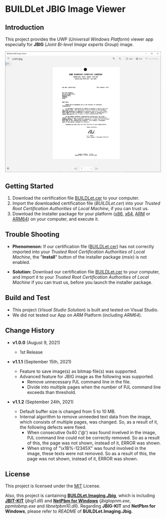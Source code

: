 BUILDLet JBIG Image Viewer
==========================

Introduction
------------

This project provides the UWP (*Universal Windows Platform*) viewer app especially for **JBIG** (*Joint Bi-level Image experts Group*) image.

![JBIG Image Viewer](./README/ViewPage_v1.1.1.png "JBIG Image Viewer")

Getting Started
---------------

1. Download the certification file [BUILDLet.cer](./Certificate/BUILDLet.cer) to your computer.
2. Import the downloaded certification file (*BUILDLet.cer*) into your *Trusted Root Certification Authorities* of *Local Machine*, if you can trust us.
3. Download the installer package for your platform ([x86](./BUILDLet.JbigImageViewerAppPackage/AppPackages/BUILDLet.JbigImageViewerAppPackage_1.1.2.0_x86_Test/BUILDLet.JbigImageViewerAppPackage_1.1.2.0_x86.msix), [x64](./BUILDLet.JbigImageViewerAppPackage/AppPackages/BUILDLet.JbigImageViewerAppPackage_1.1.2.0_x64_Test/BUILDLet.JbigImageViewerAppPackage_1.1.2.0_x64.msix), [ARM](./BUILDLet.JbigImageViewerAppPackage/AppPackages/BUILDLet.JbigImageViewerAppPackage_1.1.2.0_ARM_Test/BUILDLet.JbigImageViewerAppPackage_1.1.2.0_ARM.msix) or [ARM64](./BUILDLet.JbigImageViewerAppPackage/AppPackages/BUILDLet.JbigImageViewerAppPackage_1.1.2.0_ARM64_Test/BUILDLet.JbigImageViewerAppPackage_1.1.2.0_ARM64.msix)) on your computer, and execute it.

Trouble Shooting
----------------

- **Phenomenon:**
  If our certification file ([BUILDLet.cer](./Certificate/BUILDLet.cer)) has not correctly imported into your *Trusted Root Certification Authorities* of *Local Machine*, the "**Install**" button of the installer package (*msix*) is not enabled.

- **Solution:**
  Download our certification file [BUILDLet.cer](./Certificate/BUILDLet.cer) to your computer, and Import it to your *Trusted Root Certification Authorities* of *Local Machine* if you can trust us, before you launch the installer package.

Build and Test
--------------

- This project (*Visual Studio Solution*) is built and tested on Visual Studio.
- We did not tested our App on *ARM* Platform (including *ARM64*).

Change History
--------------

- **v1.0.0** (August 9, 2021)
  - 1st Release

- **v1.1.1** (September 15th, 2021)
  - Feature to save image(s) as bitmap file(s) was supported.
  - Advanced feature for JBIG image as the following was supported.
    - Remove unnecessary PJL command line in the file.
    - Divide into multiple pages when the number of PJL command line exceeds than threshold.

- **v1.1.2** (September 24th, 2021)
  - Default buffer size is changed from 5 to 10 MB.
  - Internal algorithm to remove unneeded text data from the image, which consists of multiple pages, was changed. So, as a result of it, the following defects were fixed.
    - When consecutive 0x40 ('@') was found invelved in the image, PJL command line could not be correctly removed. So as a result of this, the page was not shown, instead of it, ERROR was shown.
    - When string of "\x1B%-12345X" was found involved in the image, these texts were not removed. So as a result of this, the page was not shown, instead of it, ERROR was shown.

License
-------

This project is licensed under the [MIT](https://opensource.org/licenses/MIT) License.

Also, this project is cantaining **[BUILDLet.Imaging.Jbig](https://github.com/buildlet/BUILDLet.Imaging.Jbig)**, which is including **[JBIT-KIT](https://www.cl.cam.ac.uk/~mgk25/jbigkit/)** (*jbig1.dll*) and **[NetPbm for Windows](http://gnuwin32.sourceforge.net/packages/netpbm.htm)** (*jbigtopnm.exe*, *ppmtobmp.exe* and *libnetpbm10.dll*).
Regarding **JBIG-KIT** and **NetPbm for Windows**, please refer to *README* of **BUILDLet.Imaging.Jbig**.
